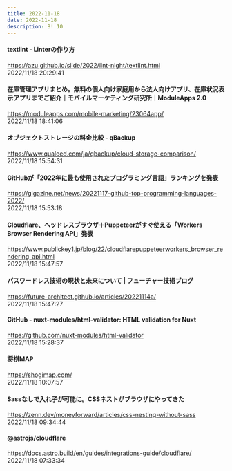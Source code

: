 ```yaml
---
title: 2022-11-18
date: 2022-11-18
description: B! 10
---
```


#### textlint - Linterの作り方
https://azu.github.io/slide/2022/lint-night/textlint.html<br>
2022/11/18 20:29:41<br>


#### 在庫管理アプリまとめ。無料の個人向け家庭用から法人向けアプリ、在庫状況表示アプリまでご紹介｜モバイルマーケティング研究所｜ModuleApps 2.0
https://moduleapps.com/mobile-marketing/23064app/<br>
2022/11/18 18:41:06<br>


#### オブジェクトストレージの料金比較 - qBackup
https://www.qualeed.com/ja/qbackup/cloud-storage-comparison/<br>
2022/11/18 15:54:31<br>


#### GitHubが「2022年に最も使用されたプログラミング言語」ランキングを発表
https://gigazine.net/news/20221117-github-top-programming-languages-2022/<br>
2022/11/18 15:53:18<br>


#### Cloudflare、ヘッドレスブラウザ＋Puppeteerがすぐ使える「Workers Browser Rendering API」発表
https://www.publickey1.jp/blog/22/cloudflarepuppeteerworkers_browser_rendering_api.html<br>
2022/11/18 15:47:57<br>


#### パスワードレス技術の現状と未来について | フューチャー技術ブログ
https://future-architect.github.io/articles/20221114a/<br>
2022/11/18 15:47:27<br>


#### GitHub - nuxt-modules/html-validator: HTML validation for Nuxt
https://github.com/nuxt-modules/html-validator<br>
2022/11/18 15:28:37<br>


#### 将棋MAP
https://shogimap.com/<br>
2022/11/18 10:07:57<br>


#### Sassなしで入れ子が可能に。CSSネストがブラウザにやってきた
https://zenn.dev/moneyforward/articles/css-nesting-without-sass<br>
2022/11/18 09:34:44<br>


#### @astrojs/cloudflare
https://docs.astro.build/en/guides/integrations-guide/cloudflare/<br>
2022/11/18 07:33:34<br>


